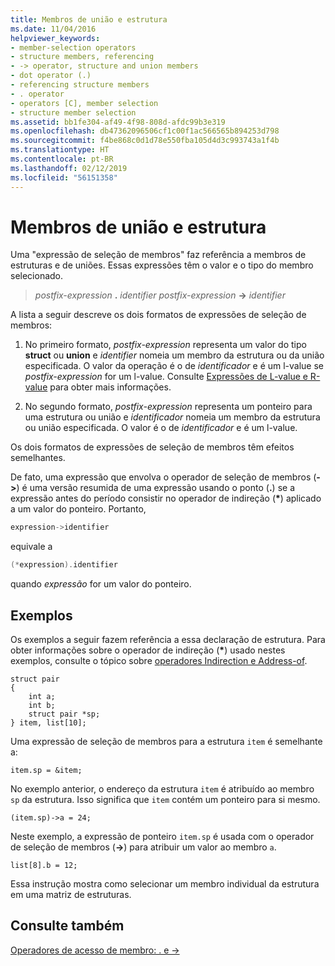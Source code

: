 ```yaml
---
title: Membros de união e estrutura
ms.date: 11/04/2016
helpviewer_keywords:
- member-selection operators
- structure members, referencing
- -> operator, structure and union members
- dot operator (.)
- referencing structure members
- . operator
- operators [C], member selection
- structure member selection
ms.assetid: bb1fe304-af49-4f98-808d-afdc99b3e319
ms.openlocfilehash: db47362096506cf1c00f1ac566565b894253d798
ms.sourcegitcommit: f4be868c0d1d78e550fba105d4d3c993743a1f4b
ms.translationtype: HT
ms.contentlocale: pt-BR
ms.lasthandoff: 02/12/2019
ms.locfileid: "56151358"
---
```

# <a name="structure-and-union-members"></a>Membros de união e estrutura

Uma "expressão de seleção de membros" faz referência a membros de estruturas e de uniões. Essas expressões têm o valor e o tipo do membro selecionado.

> *postfix-expression* **.** *identifier*
> *postfix-expression* **->** *identifier*

A lista a seguir descreve os dois formatos de expressões de seleção de membros:

1. No primeiro formato, *postfix-expression* representa um valor do tipo **struct** ou **union** e *identifier* nomeia um membro da estrutura ou da união especificada. O valor da operação é o de *identificador* e é um l-value se *postfix-expression* for um l-value. Consulte [Expressões de L-value e R-value](../c-language/l-value-and-r-value-expressions.md) para obter mais informações.

1. No segundo formato, *postfix-expression* representa um ponteiro para uma estrutura ou união e *identificador* nomeia um membro da estrutura ou união especificada. O valor é o de *identificador* e é um l-value.

Os dois formatos de expressões de seleção de membros têm efeitos semelhantes.

De fato, uma expressão que envolva o operador de seleção de membros (**->**) é uma versão resumida de uma expressão usando o ponto (**.**) se a expressão antes do período consistir no operador de indireção (<strong>\*</strong>) aplicado a um valor do ponteiro. Portanto,

```cpp
expression->identifier
```

equivale a

```cpp
(*expression).identifier
```

quando *expressão* for um valor do ponteiro.

## <a name="examples"></a>Exemplos

Os exemplos a seguir fazem referência a essa declaração de estrutura. Para obter informações sobre o operador de indireção (<strong>\*</strong>) usado nestes exemplos, consulte o tópico sobre [operadores Indirection e Address-of](../c-language/indirection-and-address-of-operators.md).

```
struct pair
{
    int a;
    int b;
    struct pair *sp;
} item, list[10];
```

Uma expressão de seleção de membros para a estrutura `item` é semelhante a:

```
item.sp = &item;
```

No exemplo anterior, o endereço da estrutura `item` é atribuído ao membro `sp` da estrutura. Isso significa que `item` contém um ponteiro para si mesmo.

```
(item.sp)->a = 24;
```

Neste exemplo, a expressão de ponteiro `item.sp` é usada com o operador de seleção de membros (**->**) para atribuir um valor ao membro `a`.

```
list[8].b = 12;
```

Essa instrução mostra como selecionar um membro individual da estrutura em uma matriz de estruturas.

## <a name="see-also"></a>Consulte também

[Operadores de acesso de membro: . e ->](../cpp/member-access-operators-dot-and.md)
